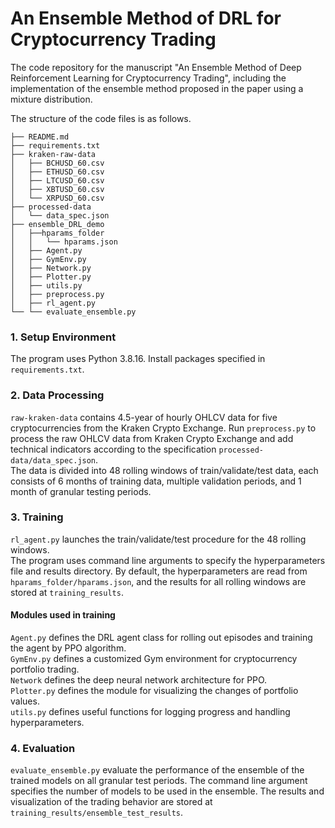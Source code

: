 # An Ensemble Method of DRL for Cryptocurrency Trading

The code repository for the manuscript "An Ensemble Method of Deep Reinforcement Learning for Cryptocurrency Trading", including the implementation of the ensemble method proposed in the paper using a mixture distribution.

The structure of the code files is as follows.
```angular2html
├── README.md
├── requirements.txt
├── kraken-raw-data
│   ├── BCHUSD_60.csv
│   ├── ETHUSD_60.csv
│   ├── LTCUSD_60.csv
│   ├── XBTUSD_60.csv
│   └── XRPUSD_60.csv
├── processed-data
│   └── data_spec.json
├── ensemble_DRL_demo
│   ├──hparams_folder
│   │   └── hparams.json
│   ├── Agent.py
│   ├── GymEnv.py
│   ├── Network.py
│   ├── Plotter.py
│   ├── utils.py
│   ├── preprocess.py
│   ├── rl_agent.py
└── └── evaluate_ensemble.py
```
### 1. Setup Environment
The program uses Python 3.8.16. Install packages specified in `requirements.txt`.

### 2. Data Processing
`raw-kraken-data` contains 4.5-year of hourly OHLCV data for five cryptocurrencies from the Kraken Crypto Exchange. Run `preprocess.py` to process the raw OHLCV data from Kraken Crypto Exchange and add technical indicators according to the specification `processed-data/data_spec.json`. \
The data is divided into 48 rolling windows of train/validate/test data, each consists of 6 months of training data, multiple validation periods, and 1 month of granular testing periods.

### 3. Training
`rl_agent.py` launches the train/validate/test procedure for the 48 rolling windows. \
The program uses command line arguments to specify the hyperparameters file and results directory. By default, the hyperparameters are read from `hparams_folder/hparams.json`, and the results for all rolling windows are stored at `training_results`.
#### Modules used in training
`Agent.py` defines the DRL agent class for rolling out episodes and training the agent by PPO algorithm. \
`GymEnv.py` defines a customized Gym environment for cryptocurrency portfolio trading. \
`Network` defines the deep neural network architecture for PPO. \
`Plotter.py` defines the module for visualizing the changes of portfolio values. \
`utils.py` defines useful functions for logging progress and handling hyperparameters.

### 4. Evaluation
`evaluate_ensemble.py` evaluate the performance of the ensemble of the trained models on all granular test periods. The command line argument specifies the number of models to be used in the ensemble. The results and visualization of the trading behavior are stored at `training_results/ensemble_test_results`.
